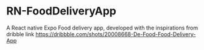 # RN-FoodDeliveryApp
A React native Expo Food delivery app, developed with the inspirations from dribble link https://dribbble.com/shots/20008668-De-Food-Food-Delivery-App
